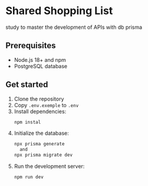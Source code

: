# Shared Shopping List

study to master the development of APIs with db prisma

## Prerequisites

- Node.js 18+ and npm
- PostgreSQL database

## Get started

1. Clone the repository
2. Copy `.env.exemple` to `.env`
3. Install dependencies:
   ```bash
   npm instal
   ```
4. Initialize the database:
   ```bash
   npx prisma generate
     and
   npx prisma migrate dev
   ```
5. Run the development server:
   ```bash
   npm run dev
   ```
